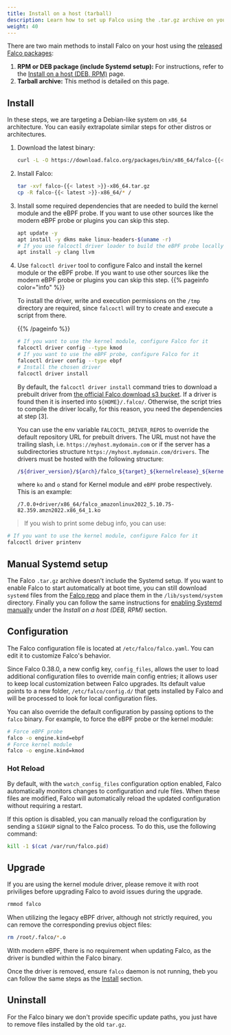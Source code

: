 ```yaml
---
title: Install on a host (tarball)
description: Learn how to set up Falco using the .tar.gz archive on your host
weight: 40
---
```


There are two main methods to install Falco on your host using the [released Falco packages](/docs/download):

1. **RPM or DEB package (include Systemd setup):** For instructions, refer to the [Install on a host (DEB, RPM)](/docs/setup/packages) page.
2. **Tarball archive:** This method is detailed on this page.

## Install

In these steps, we are targeting a Debian-like system on `x86_64` architecture. You can easily extrapolate similar steps for other distros or architectures.

1. Download the latest binary:

    ```bash
    curl -L -O https://download.falco.org/packages/bin/x86_64/falco-{{< latest >}}-x86_64.tar.gz
    ```

2. Install Falco:

    ```bash
    tar -xvf falco-{{< latest >}}-x86_64.tar.gz
    cp -R falco-{{< latest >}}-x86_64/* /
    ```

3. Install some required dependencies that are needed to build the kernel module and the eBPF probe. If you want to use other sources like the modern eBPF probe or plugins you can skip this step.

    ```bash
    apt update -y
    apt install -y dkms make linux-headers-$(uname -r)
    # If you use falcoctl driver loader to build the eBPF probe locally you need also clang toolchain
    apt install -y clang llvm
    ```

4. Use `falcoctl driver` tool to configure Falco and install the kernel module or the eBPF probe. If you want to use other sources like the modern eBPF probe or plugins you can skip this step.
   {{% pageinfo color="info" %}}

   To install the driver, write and execution permissions on the `/tmp` directory are required, since `falcoctl` will try to create and execute a script from there.
    
   {{% /pageinfo %}}

   ```bash
   # If you want to use the kernel module, configure Falco for it
   falcoctl driver config --type kmod
   # If you want to use the eBPF probe, configure Falco for it
   falcoctl driver config --type ebpf
   # Install the chosen driver
   falcoctl driver install
   ```

   By default, the `falcoctl driver install` command tries to download a prebuilt driver from [the official Falco download s3 bucket](https://download.falco.org/?prefix=driver/). If a driver is found then it is inserted into `${HOME}/.falco/`. Otherwise, the script tries to compile the driver locally, for this reason, you need the dependencies at step [3].

   You can use the env variable `FALCOCTL_DRIVER_REPOS` to override the default repository URL for prebuilt drivers. The URL must not have the trailing slash, i.e. `https://myhost.mydomain.com` or if the server has a subdirectories structure `https://myhost.mydomain.com/drivers`. The drivers must be hosted with the following structure:

   ```bash
   /${driver_version}/${arch}/falco_${target}_${kernelrelease}_${kernelversion}.[ko|o]
   ```

   where `ko` and `o` stand for Kernel module and `eBPF` probe respectively. This is an example:

   ```text
   /7.0.0+driver/x86_64/falco_amazonlinux2022_5.10.75-82.359.amzn2022.x86_64_1.ko
   ```
    
> If you wish to print some debug info, you can use:

   ```bash
   # If you want to use the kernel module, configure Falco for it
   falcoctl driver printenv
   ```

## Manual Systemd setup

The Falco `.tar.gz` archive doesn't include the Systemd setup. If you want to enable Falco to start automatically at boot time, you can still download `systemd` files from the [Falco repo](https://github.com/falcosecurity/falco/tree/master/scripts/systemd) and place them in the `/lib/systemd/system` directory.
Finally you can follow the same instructions for [enabling Systemd manually](/docs/setup/packages#enable-falco-on-systemd-manually) under the _Install on a host (DEB, RPM)_ section.

## Configuration

The Falco configuration file is located at `/etc/falco/falco.yaml`. You can edit it to customize Falco's behavior.

Since Falco 0.38.0, a new config key, `config_files`, allows the user to load additional configuration files to override main config entries; it allows user to keep local customization between Falco upgrades. Its default value points to a new folder, `/etc/falco/config.d/` that gets installed by Falco and will be processed to look for local configuration files.

You can also override the default configuration by passing options to the `falco` binary. For example, to force the eBPF probe or the kernel module:

```bash
# Force eBPF probe
falco -o engine.kind=ebpf
# Force kernel module
falco -o engine.kind=kmod
```

### Hot Reload

By default, with the `watch_config_files` configuration option enabled, Falco automatically monitors changes to configuration and rule files. When these files are modified, Falco will automatically reload the updated configuration without requiring a restart. 

If this option is disabled, you can manually reload the configuration by sending a `SIGHUP` signal to the Falco process. To do this, use the following command:

```bash
kill -1 $(cat /var/run/falco.pid)
```

## Upgrade

If you are using the kernel module driver, please remove it with root priviliges before upgrading Falco to avoid issues during the upgrade.

```bash
rmmod falco
```

When utilizing the legacy eBPF driver, although not strictly required, you can remove the corresponding previus object files:

```bash
rm /root/.falco/*.o
```

With modern eBPF, there is no requirement when updating Falco, as the driver is bundled within the Falco binary.

Once the driver is removed, ensure `falco` daemon is not running, theb you can follow the same steps as the [Install](#install) section.

## Uninstall

For the Falco binary we don't provide specific update paths, you just have to remove files installed by the old `tar.gz`.

